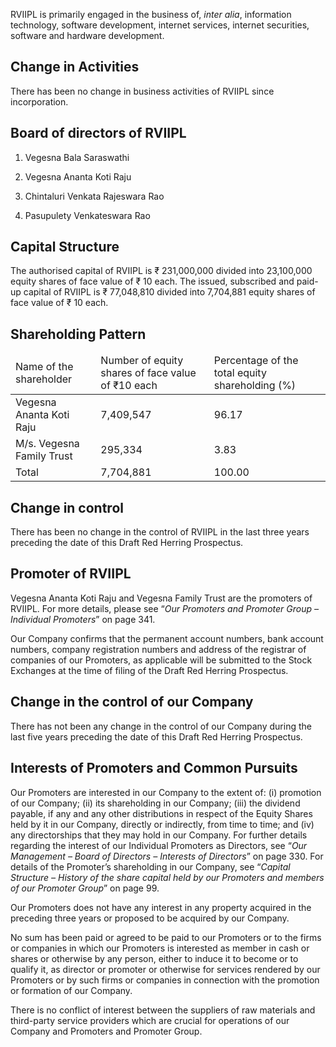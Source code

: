 RVIIPL is primarily engaged in the business of, *inter alia*, information technology, software development, internet services, internet securities, software and hardware development.

## Change in Activities

There has been no change in business activities of RVIIPL since incorporation.

## Board of directors of RVIIPL

1. Vegesna Bala Saraswathi

2. Vegesna Ananta Koti Raju

3. Chintaluri Venkata Rajeswara Rao

4. Pasupulety Venkateswara Rao

## Capital Structure

The authorised capital of RVIIPL is ₹ 231,000,000 divided into 23,100,000 equity shares of face value of ₹ 10 each. The issued, subscribed and paid-up capital of RVIIPL is ₹ 77,048,810 divided into 7,704,881 equity shares of face value of ₹ 10 each.

## Shareholding Pattern

<table><thead><tr><td>Name of the shareholder</td><td>Number of equity shares of face value of ₹10 each</td><td>Percentage of the total equity shareholding (%)</td></tr></thead><tbody><tr><td>Vegesna Ananta Koti Raju</td><td>7,409,547</td><td>96.17</td></tr><tr><td>M/s. Vegesna Family Trust</td><td>295,334</td><td>3.83</td></tr><tr><td>Total</td><td>7,704,881</td><td>100.00</td></tr></tbody></table>

## Change in control

There has been no change in the control of RVIIPL in the last three years preceding the date of this Draft Red Herring Prospectus.

## Promoter of RVIIPL

Vegesna Ananta Koti Raju and Vegesna Family Trust are the promoters of RVIIPL. For more details, please see “*Our Promoters and Promoter Group – Individual Promoters*” on page 341.

Our Company confirms that the permanent account numbers, bank account numbers, company registration numbers and address of the registrar of companies of our Promoters, as applicable will be submitted to the Stock Exchanges at the time of filing of the Draft Red Herring Prospectus.

## Change in the control of our Company

There has not been any change in the control of our Company during the last five years preceding the date of this Draft Red Herring Prospectus.

## Interests of Promoters and Common Pursuits

Our Promoters are interested in our Company to the extent of: (i) promotion of our Company; (ii) its shareholding in our Company; (iii) the dividend payable, if any and any other distributions in respect of the Equity Shares held by it in our Company, directly or indirectly, from time to time; and (iv) any directorships that they may hold in our Company. For further details regarding the interest of our Individual Promoters as Directors, see “*Our Management – Board of Directors – Interests of Directors*” on page 330. For details of the Promoter’s shareholding in our Company, see “*Capital Structure – History of the share capital held by our Promoters and members of our Promoter Group*” on page 99.

Our Promoters does not have any interest in any property acquired in the preceding three years or proposed to be acquired by our Company.

No sum has been paid or agreed to be paid to our Promoters or to the firms or companies in which our Promoters is interested as member in cash or shares or otherwise by any person, either to induce it to become or to qualify it, as director or promoter or otherwise for services rendered by our Promoters or by such firms or companies in connection with the promotion or formation of our Company.

There is no conflict of interest between the suppliers of raw materials and third-party service providers which are crucial for operations of our Company and Promoters and Promoter Group.